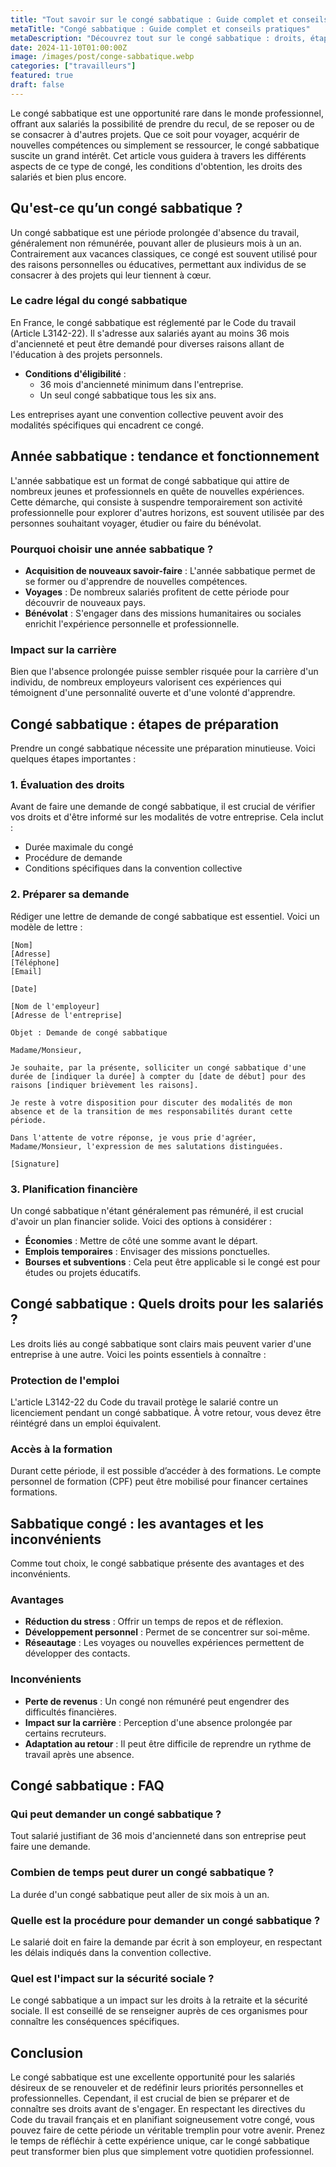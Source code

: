 ```yaml
---
title: "Tout savoir sur le congé sabbatique : Guide complet et conseils"
metaTitle: "Congé sabbatique : Guide complet et conseils pratiques"
metaDescription: "Découvrez tout sur le congé sabbatique : droits, étapes, et conseils pour le réussir."
date: 2024-11-10T01:00:00Z
image: /images/post/conge-sabbatique.webp
categories: ["travailleurs"]
featured: true
draft: false
---
```


Le congé sabbatique est une opportunité rare dans le monde professionnel, offrant aux salariés la possibilité de prendre du recul, de se reposer ou de se consacrer à d'autres projets. Que ce soit pour voyager, acquérir de nouvelles compétences ou simplement se ressourcer, le congé sabbatique suscite un grand intérêt. Cet article vous guidera à travers les différents aspects de ce type de congé, les conditions d'obtention, les droits des salariés et bien plus encore.

## Qu'est-ce qu’un congé sabbatique ?

Un congé sabbatique est une période prolongée d'absence du travail, généralement non rémunérée, pouvant aller de plusieurs mois à un an. Contrairement aux vacances classiques, ce congé est souvent utilisé pour des raisons personnelles ou éducatives, permettant aux individus de se consacrer à des projets qui leur tiennent à cœur.

### Le cadre légal du congé sabbatique

En France, le congé sabbatique est réglementé par le Code du travail (Article L3142-22). Il s'adresse aux salariés ayant au moins 36 mois d'ancienneté et peut être demandé pour diverses raisons allant de l'éducation à des projets personnels.

- **Conditions d'éligibilité** :
  - 36 mois d'ancienneté minimum dans l'entreprise.
  - Un seul congé sabbatique tous les six ans.

Les entreprises ayant une convention collective peuvent avoir des modalités spécifiques qui encadrent ce congé.

## Année sabbatique : tendance et fonctionnement

L'année sabbatique est un format de congé sabbatique qui attire de nombreux jeunes et professionnels en quête de nouvelles expériences. Cette démarche, qui consiste à suspendre temporairement son activité professionnelle pour explorer d'autres horizons, est souvent utilisée par des personnes souhaitant voyager, étudier ou faire du bénévolat.

### Pourquoi choisir une année sabbatique ?

- **Acquisition de nouveaux savoir-faire** : L'année sabbatique permet de se former ou d'apprendre de nouvelles compétences.
- **Voyages** : De nombreux salariés profitent de cette période pour découvrir de nouveaux pays.
- **Bénévolat** : S'engager dans des missions humanitaires ou sociales enrichit l'expérience personnelle et professionnelle.

### Impact sur la carrière

Bien que l'absence prolongée puisse sembler risquée pour la carrière d'un individu, de nombreux employeurs valorisent ces expériences qui témoignent d'une personnalité ouverte et d'une volonté d'apprendre.

## Congé sabbatique : étapes de préparation

Prendre un congé sabbatique nécessite une préparation minutieuse. Voici quelques étapes importantes :

### 1. Évaluation des droits

Avant de faire une demande de congé sabbatique, il est crucial de vérifier vos droits et d'être informé sur les modalités de votre entreprise. Cela inclut :

- Durée maximale du congé 
- Procédure de demande 
- Conditions spécifiques dans la convention collective

### 2. Préparer sa demande

Rédiger une lettre de demande de congé sabbatique est essentiel. Voici un modèle de lettre :

```plaintext
[Nom]
[Adresse]
[Téléphone]
[Email]

[Date]

[Nom de l'employeur]
[Adresse de l'entreprise]

Objet : Demande de congé sabbatique

Madame/Monsieur,

Je souhaite, par la présente, solliciter un congé sabbatique d'une durée de [indiquer la durée] à compter du [date de début] pour des raisons [indiquer brièvement les raisons].

Je reste à votre disposition pour discuter des modalités de mon absence et de la transition de mes responsabilités durant cette période.

Dans l'attente de votre réponse, je vous prie d'agréer, Madame/Monsieur, l'expression de mes salutations distinguées.

[Signature]
```

### 3. Planification financière

Un congé sabbatique n'étant généralement pas rémunéré, il est crucial d'avoir un plan financier solide. Voici des options à considérer :

- **Économies** : Mettre de côté une somme avant le départ.
- **Emplois temporaires** : Envisager des missions ponctuelles.
- **Bourses et subventions** : Cela peut être applicable si le congé est pour études ou projets éducatifs.

## Congé sabbatique : Quels droits pour les salariés ?

Les droits liés au congé sabbatique sont clairs mais peuvent varier d'une entreprise à une autre. Voici les points essentiels à connaître :

### Protection de l'emploi

L'article L3142-22 du Code du travail protège le salarié contre un licenciement pendant un congé sabbatique. À votre retour, vous devez être réintégré dans un emploi équivalent.

### Accès à la formation

Durant cette période, il est possible d’accéder à des formations. Le compte personnel de formation (CPF) peut être mobilisé pour financer certaines formations.

## Sabbatique congé : les avantages et les inconvénients

Comme tout choix, le congé sabbatique présente des avantages et des inconvénients.

### Avantages

- **Réduction du stress** : Offrir un temps de repos et de réflexion.
- **Développement personnel** : Permet de se concentrer sur soi-même.
- **Réseautage** : Les voyages ou nouvelles expériences permettent de développer des contacts.

### Inconvénients

- **Perte de revenus** : Un congé non rémunéré peut engendrer des difficultés financières.
- **Impact sur la carrière** : Perception d'une absence prolongée par certains recruteurs.
- **Adaptation au retour** : Il peut être difficile de reprendre un rythme de travail après une absence.

## Congé sabbatique : FAQ

### Qui peut demander un congé sabbatique ?

Tout salarié justifiant de 36 mois d'ancienneté dans son entreprise peut faire une demande.

### Combien de temps peut durer un congé sabbatique ?

La durée d'un congé sabbatique peut aller de six mois à un an.

### Quelle est la procédure pour demander un congé sabbatique ?

Le salarié doit en faire la demande par écrit à son employeur, en respectant les délais indiqués dans la convention collective.

### Quel est l'impact sur la sécurité sociale ?

Le congé sabbatique a un impact sur les droits à la retraite et la sécurité sociale. Il est conseillé de se renseigner auprès de ces organismes pour connaître les conséquences spécifiques.

## Conclusion

Le congé sabbatique est une excellente opportunité pour les salariés désireux de se renouveler et de redéfinir leurs priorités personnelles et professionnelles. Cependant, il est crucial de bien se préparer et de connaître ses droits avant de s'engager. En respectant les directives du Code du travail français et en planifiant soigneusement votre congé, vous pouvez faire de cette période un véritable tremplin pour votre avenir. Prenez le temps de réfléchir à cette expérience unique, car le congé sabbatique peut transformer bien plus que simplement votre quotidien professionnel.